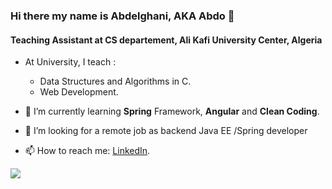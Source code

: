 ### Hi there my name is Abdelghani, AKA Abdo 👋
#### Teaching Assistant at CS departement, Ali Kafi University Center, Algeria

- At University, I teach : 
  - Data Structures and Algorithms in C.
  - Web Development.


- 🌱 I’m currently learning **Spring** Framework, **Angular** and **Clean Coding**.
- 🤔 I’m looking for a remote job as backend Java EE /Spring developer 
- 📫 How to reach me: [LinkedIn](https://www.linkedin.com/in/abdelghani-draoui-19bb0076/).


![](https://github-readme-stats.vercel.app/api/top-langs/?username=draouiabdo)
